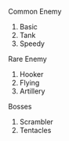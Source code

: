 Common Enemy
1. Basic
2. Tank
3. Speedy

Rare Enemy
1. Hooker
2. Flying
3. Artillery

Bosses
1. Scrambler
2. Tentacles